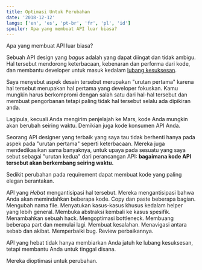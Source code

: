 ```yaml
---
title: Optimasi Untuk Perubahan
date: '2018-12-12'
langs: ['en', 'es', 'pt-br', 'fr', 'pl', 'id']
spoiler: Apa yang membuat API luar biasa?
---
```


Apa yang membuat API luar biasa?

Sebuah API design yang *bagus* adalah yang dapat diingat dan tidak ambigu. Hal tersebut mendorong keterbacaan, kebenaran dan performa dari kode, dan membantu developer untuk masuk kedalam [lubang kesuksesan](https://blog.codinghorror.com/falling-into-the-pit-of-success/).

Saya menyebut aspek desain tersebut merupakan "urutan pertama" karena hal tersebut merupakan hal pertama yang developer fokuskan. Kamu mungkin harus berkompromi dengan salah satu dari hal-hal tersebut dan membuat pengorbanan tetapi paling tidak hal tersebut selalu ada dipikiran anda.

Lagipula, kecuali Anda mengirim penjelajah ke Mars, kode Anda mungkin akan berubah seiring waktu. Demikian juga kode konsumen API Anda.

Seorang API designer yang terbaik yang saya tau tidak berhenti hanya pada aspek pada "urutan pertama" seperti keterbacaan. Mereka juga mendedikasikan sama banyaknya, untuk upaya pada sesuatu yang saya sebut sebagai "urutan kedua" dari perancangan API:  **bagaimana kode API tersebut akan berkembang seiring waktu.**

Sedikit perubahan pada requirement dapat membuat kode yang paling elegan berantakan.

API yang *Hebat* mengantisipasi hal tersebut. Mereka mengantisipasi bahwa Anda akan memindahkan beberapa kode. Copy dan paste beberapa bagian. Mengubah nama file. Menyatukan kasus-kasus khusus kedalam helper yang lebih general. Membuka abstraksi kembali ke kasus spesifik. Menambahkan sebuah hack. Mengoptimasi bottleneck. Membuang beberapa part dan memulai lagi. Membuat kesalahan. Menavigasi antara sebab dan akibat. Memperbaiki bug. Review perbaikannya.

API yang hebat tidak hanya membiarkan Anda jatuh ke lubang kesuksesan, tetapi membantu Anda untuk tinggal disana.

Mereka dioptimasi untuk perubahan.